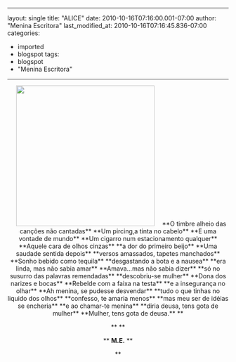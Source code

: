 
---
layout: single
title: "ALICE"
date: 2010-10-16T07:16:00.001-07:00
author: "Menina Escritora"
last_modified_at: 2010-10-16T07:16:45.836-07:00
categories:
  - imported
  - blogspot
tags:
  - blogspot
  - "Menina Escritora"
---

<div class="separator" style="clear: both; text-align: center;"><a href="http://3.bp.blogspot.com/_z_10QEMOdlA/TLYaYN3uQ2I/AAAAAAAAALc/opKbbrIwRjI/s1600/RebeldiaKrolRice.jpg" style="margin-left: 1em; margin-right: 1em;"><img border="0" height="320" src="http://3.bp.blogspot.com/_z_10QEMOdlA/TLYaYN3uQ2I/AAAAAAAAALc/opKbbrIwRjI/s320/RebeldiaKrolRice.jpg" width="315"/></a>
**O timbre alheio das canções não cantadas**
**Um pircing,a tinta no cabelo**
**E uma vontade de mundo**
**Um cigarro num estacionamento qualquer**
**Aquele cara de olhos cinzas**
**a dor do primeiro beijo**
**Uma saudade sentida depois**
**versos amassados, tapetes manchados**
**Sonho bebido como tequila**
**desgastando a bota e a nausea**
**era linda, mas não sabia amar**
**Amava...mas não sabia dizer**
**só no susurro das palavras remendadas**
**descobriu-se mulher**
**Dona dos narizes e bocas**
**Rebelde com a faixa na testa**
**e a insegurança no olhar**
**Ah menina, se pudesse desvendar**
**tudo o que tinhas no liquido dos olhos**
**confesso, te amaria menos**
**mas meu ser de idéias se encheria**
**e ao chamar-te menina**
**diria deusa, tens gota de mulher**
**Mulher, tens gota de deusa.**
**

**
**

**
**M.E.**
**

**
